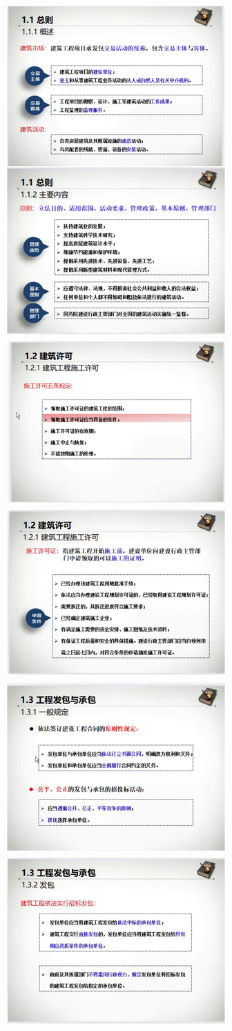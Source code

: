 ![](attachments/Pasted%20image%2020220906144850.png)
![](attachments/Pasted%20image%2020220906145625.png)

![](attachments/Pasted%20image%2020220906150157.png)

![](attachments/Pasted%20image%2020220906151156.png)

![](attachments/Pasted%20image%2020220906152814.png)

![](attachments/Pasted%20image%2020220906153137.png)